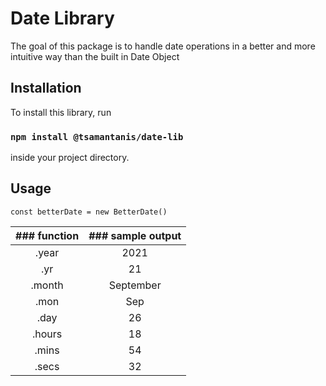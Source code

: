 # Date Library

The goal of this package is to handle date operations in a better and more intuitive way than the built in Date Object

## Installation

To install this library, run

### `npm install @tsamantanis/date-lib`

inside your project directory.

## Usage

```
const betterDate = new BetterDate()
```

| ### function 	| ### sample output 	|
|:------------:	|:-----------------:	|
|     .year    	|        2021       	|
|      .yr     	|         21        	|
|    .month    	|     September     	|
|     .mon     	|        Sep        	|
|     .day     	|         26        	|
|    .hours    	|         18        	|
|     .mins    	|         54        	|
|     .secs    	|         32        	|
